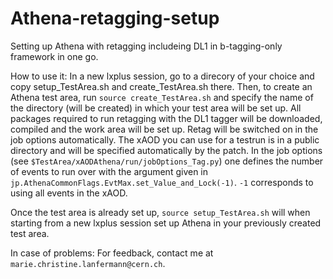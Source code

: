 # Athena-retagging-setup
Setting up Athena with retagging includeing DL1 in b-tagging-only framework in one go.

How to use it:
In a new lxplus session, go to a direcory of your choice and copy setup_TestArea.sh and create_TestArea.sh there. Then, to create an Athena test area, run `source create_TestArea.sh` and specify the name of the directory (will be created) in which your test area will be set up. All packages required to run retagging with the DL1 tagger will be downloaded, compiled and the work area will be set up. Retag will be switched on in the job options automatically. The xAOD you can use for a testrun is in a public directory and will be specified automatically by the patch.
In the job options (see `$TestArea/xAODAthena/run/jobOptions_Tag.py`) one defines the number of events to run over with the argument given in `jp.AthenaCommonFlags.EvtMax.set_Value_and_Lock(-1)`. `-1` corresponds to using all events in the xAOD.

Once the test area is already set up, `source setup_TestArea.sh` will when starting from a new lxplus session set up Athena in your previously created test area.

In case of problems:
For feedback, contact me at `marie.christine.lanfermann@cern.ch`.
